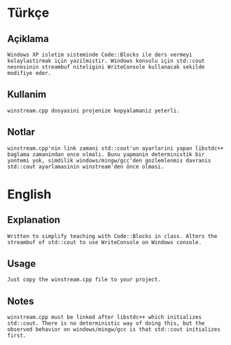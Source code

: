 ﻿ 
Türkçe
======

Açiklama
--------
	
	Windows XP isletim sisteminde Code::Blocks ile ders vermeyi kolaylastirmak için yazilmistir. Windows konsolu için std::cout nesnesinin streambuf niteligini WriteConsole kullanacak sekilde modifiye eder.

Kullanim
--------
	
	winstream.cpp dosyasini projenize kopyalamaniz yeterli. 

Notlar
------

	winstream.cpp'nin link zamani std::cout'un ayarlarini yapan libstdc++ baglama zamanindan once olmali. Bunu yapmanin deterministik bir yontemi yok, simdilik windows/mingw/gcc'den gozlemlenmis davranis std::cout ayarlamasinin winstream'den önce olmasi. 


English
=======

Explanation
-----------

	Written to simplify teaching with Code::Blocks in class. Alters the streambuf of std::cout to use WriteConsole on Windows console. 

Usage
-----

	Just copy the winstream.cpp file to your project.

Notes
-----
	
	winstream.cpp must be linked after libstdc++ which initializes std::cout. There is no deterministic way of doing this, but the observed behavior on windows/mingw/gcc is that std::cout initializes first. 

